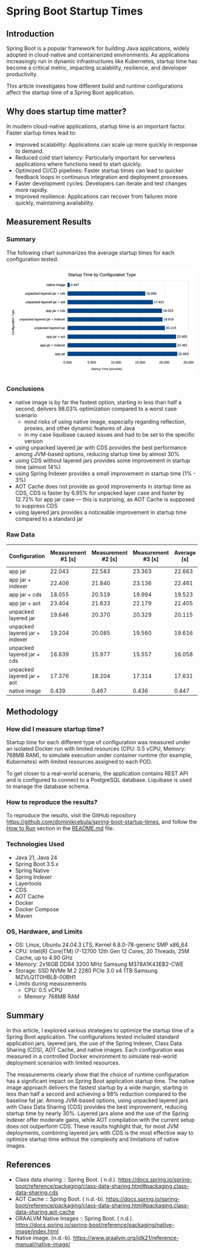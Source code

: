 # Spring Boot Startup Times

## Introduction

Spring Boot is a popular framework for building Java applications, widely adopted in cloud-native and containerized
environments. As applications increasingly run in dynamic infrastructures like Kubernetes, startup time has become a
critical metric, impacting scalability, resilience, and developer productivity.

This article investigates how different build and runtime configurations affect the startup time of a Spring Boot
application.

## Why does startup time matter?

In modern cloud-native applications, startup time is an important factor. Faster startup times lead to:

- Improved scalability: Applications can scale up more quickly in response to demand.
- Reduced cold start latency: Particularly important for serverless applications where functions need to start quickly.
- Optimized CI/CD pipelines: Faster startup times can lead to quicker feedback loops in continuous integration and
  deployment processes.
- Faster development cycles: Developers can iterate and test changes more rapidly.
- Improved resilience: Applications can recover from failures more quickly, maintaining availability.

## Measurement Results

### Summary

The following chart summarizes the average startup times for each configuration tested.

![measurements.png](measurements.png)

### Conclusions

- native image is by far the fastest option, starting in less than half a second, delivers 98.03% optimization compared
  to a worst case scenario
    - mind risks of using native image, especially regarding reflection, proxies, and other dynamic features of Java
    - in my case liquibase caused issues and had to be set to the specific version
- using unpacked layered jar with CDS provides the best performance among JVM-based options, reducing startup time by
  almost 30%
- using CDS without layered jars provides some improvement in startup time (almost 14%)
- using Spring Indexer provides a small improvement in startup time (1% - 3%)
- AOT Cache does not provide as good improvements in startup time as CDS, CDS is faster by 6.95% for unpacked layer case
  and
  faster by 12.72% for app jar case — this is surprising, as AOT Cache is supposed to suppress
  CDS
- using layered jars provides a noticeable improvement in startup time compared to a standard jar

### Raw Data

| Configuration                  | Measurement #1 [s] | Measurement #2 [s] | Measurement #3 [s] | Average [s] | % Relative to Base | Optimization vs Base |
|--------------------------------|--------------------|--------------------|--------------------|-------------|--------------------|----------------------|
| app jar                        | 22.043             | 22.583             | 23.363             | 22.663      | 100.00%            | 0.00%                |
| app jar + indexer              | 22.406             | 21.840             | 23.136             | 22.461      | 99.11%             | 0.89%                |
| app jar + cds                  | 18.055             | 20.519             | 19.994             | 19.523      | 86.14%             | 13.86%               |
| app jar + aot                  | 23.404             | 21.633             | 22.179             | 22.405      | 98.86%             | 1.14%                |
| unpacked layered jar           | 19.646             | 20.370             | 20.329             | 20.115      | 88.76%             | 11.24%               |
| unpacked layered jar + indexer | 19.204             | 20.085             | 19.560             | 19.616      | 86.56%             | 13.44%               |
| unpacked layered jar + cds     | 16.639             | 15.977             | 15.557             | 16.058      | 70.85%             | 29.15%               |
| unpacked layered jar + aot     | 17.376             | 18.204             | 17.314             | 17.631      | 77.80%             | 22.20%               |
| native image                   | 0.439              | 0.467              | 0.436              | 0.447       | 1.97%              | 98.03%               |

## Methodology

### How did I measure startup time?

Startup time for each different type of configuration was measured under an isolated Docker run with limited
resources (CPU: 0.5 vCPU, Memory: 768MB RAM), to simulate execution under container runtime (for example, Kubernetes)
with limited resources assigned to each POD.

To get closer to a real-world scenario, the application contains REST API and is configured to connect to a PostgreSQL
database. Liquibase is used to manage the database schema.

### How to reproduce the results?

To reproduce the results, visit the GitHub repository https://github.com/dominikcebula/spring-boot-startup-times,
and follow the [How to Run](https://github.com/dominikcebula/spring-boot-startup-times?tab=readme-ov-file#how-to-run)
section in the [README.md](https://github.com/dominikcebula/spring-boot-startup-times/blob/main/README.md) file.

### Technologies Used

- Java 21, Java 24
- Spring Boot 3.5.x
- Spring Native
- Spring Indexer
- Layertools
- CDS
- AOT Cache
- Docker
- Docker Compose
- Maven

### OS, Hardware, and Limits

- OS: Linux, Ubuntu 24.04.3 LTS, Kernel 6.8.0-78-generic SMP x86_64
- CPU: Intel(R) Core(TM) i7-12700 12th Gen 12 Cores, 20 Threads, 25M Cache, up to 4.90 GHz
- Memory: 2x16GB DDR4 3200 MHz Samsung M378A1K43EB2-CWE
- Storage: SSD NVMe M.2 2280 PCIe 3.0 x4 1TB Samsung MZVLQ1T0HBLB-00BH1
- Limits during measurements
    - CPU: 0.5 vCPU
    - Memory: 768MB RAM

## Summary

In this article, I explored various strategies to optimize the startup time of a Spring Boot application. The
configurations tested included standard application jars, layered jars, the use of the Spring Indexer, Class Data
Sharing (CDS), AOT Cache, and native images. Each configuration was measured in a controlled
Docker environment to simulate real-world deployment scenarios with limited resources.

The measurements clearly show that the choice of runtime configuration has a significant impact on Spring Boot
application startup time. The native image approach delivers the fastest startup by a wide margin, starting in less than
half a second and achieving a 98% reduction compared to the baseline fat jar. Among JVM-based options, using unpacked
layered jars with Class Data Sharing (CDS) provides the best improvement, reducing startup time by nearly 30%. Layered
jars alone and the use of the Spring Indexer offer moderate gains, while AOT compilation with the current setup does not
outperform CDS. These results highlight that, for most JVM deployments, combining layered jars with CDS is the most
effective way to optimize startup time without the complexity and limitations of native images.

## References

- Class data sharing :: Spring Boot. (
  n.d.). https://docs.spring.io/spring-boot/reference/packaging/class-data-sharing.html#packaging.class-data-sharing.cds
- AOT Cache :: Spring Boot. (
  n.d.-b). https://docs.spring.io/spring-boot/reference/packaging/class-data-sharing.html#packaging.class-data-sharing.aot-cache
- GRAALVM Native Images :: Spring Boot. (
  n.d.). https://docs.spring.io/spring-boot/reference/packaging/native-image/index.html
- Native image. (n.d.-b). https://www.graalvm.org/jdk21/reference-manual/native-image/
